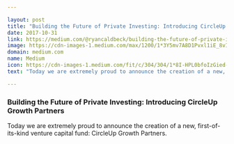 ```yaml
---

layout: post
title: "Building the Future of Private Investing: Introducing CircleUp Growth Partners"
date: 2017-10-31
link: https://medium.com/@ryancaldbeck/building-the-future-of-private-investing-introducing-circleup-growth-partners-ce5af37bf4ee?source=rss------machine_learning-5
image: https://cdn-images-1.medium.com/max/1200/1*3Y5mv7A8D1Pvxl1iE_8vIg.jpeg
domain: medium.com
name: Medium
icon: https://cdn-images-1.medium.com/fit/c/304/304/1*8I-HPL0bfoIzGied-dzOvA.png
text: "Today we are extremely proud to announce the creation of a new, first-of-its-kind venture capital fund: CircleUp Growth Partners."

---
```


### Building the Future of Private Investing: Introducing CircleUp Growth Partners

Today we are extremely proud to announce the creation of a new, first-of-its-kind venture capital fund: CircleUp Growth Partners.